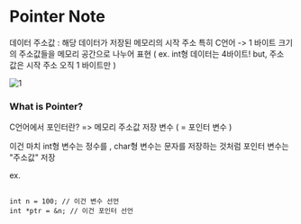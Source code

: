 Pointer Note
=============

데이터 주소값 : 해당 데이터가 저장된 메모리의 시작 주소
특히 C언어 -> 1 바이트 크기의 주소값들을 메모리 공간으로 나누어 표현
( ex. int형 데이터는 4바이트! but, 주소 값은 시작 주소 오직 1 바이트만 )

![1](https://user-images.githubusercontent.com/54320003/223411324-264a930d-b03a-4337-aa58-062004c1a2c2.png)


### What is Pointer?

C언어에서 포인터란? => 메모리 주소값 저장 변수 ( = 포인터 변수 )

이건 마치 int형 변수는 정수를 , char형 변수는 문자를 저장하는 것처럼 포인터 변수는 "주소값" 저장

ex.
<pre>
<code>
int n = 100; // 이건 변수 선언
int *ptr = &n; // 이건 포인터 선언 
</code>
</pre>
